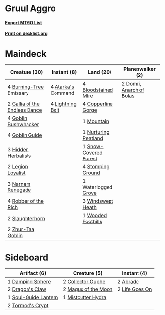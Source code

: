 # Gruul Aggro

#### [Export MTGO List](../collection/Gruul%20Aggro/Gruul%20Aggro.txt)
#### [Print on decklist.org](http://decklist.org/?deckmain=4%09Atarka's%20Command%0A4%09Bloodstained%20Mire%0A4%09Burning-Tree%20Emissary%0A4%09Copperline%20Gorge%0A2%09Domri,%20Anarch%20of%20Bolas%0A2%09Gallia%20of%20the%20Endless%20Dance%0A4%09Goblin%20Bushwhacker%0A4%09Goblin%20Guide%0A3%09Hidden%20Herbalists%0A2%09Legion%20Loyalist%0A4%09Lightning%20Bolt%0A1%09Mountain%0A3%09Narnam%20Renegade%0A1%09Nurturing%20Peatland%0A4%09Robber%20of%20the%20Rich%0A2%09Slaughterhorn%0A1%09Snow-Covered%20Forest%0A4%09Stomping%20Ground%0A1%09Waterlogged%20Grove%0A3%09Windswept%20Heath%0A1%09Wooded%20Foothills%0A2%09Zhur-Taa%20Goblin&deckside=2%09Abrade%0A2%09Collector%20Ouphe%0A1%09Damping%20Sphere%0A2%09Dragon's%20Claw%0A2%09Life%20Goes%20On%0A2%09Magus%20of%20the%20Moon%0A1%09Mistcutter%20Hydra%0A1%09Soul-Guide%20Lantern%0A2%09Tormod's%20Crypt)
# Maindeck

|                                             Creature (30)                                              |                                         Instant (8)                                         |                                           Land (20)                                            |                                         Planeswalker (2)                                          |
|--------------------------------------------------------------------------------------------------------|---------------------------------------------------------------------------------------------|------------------------------------------------------------------------------------------------|---------------------------------------------------------------------------------------------------|
|4 [Burning-Tree Emissary](http://gatherer.wizards.com/Pages/Card/Details.aspx?multiverseid=426627)      |4 [Atarka's Command](http://gatherer.wizards.com/Pages/Card/Details.aspx?multiverseid=394502)|4 [Bloodstained Mire](http://gatherer.wizards.com/Pages/Card/Details.aspx?multiverseid=405094)  |2 [Domri, Anarch of Bolas](http://gatherer.wizards.com/Pages/Card/Details.aspx?multiverseid=461118)|
|2 [Gallia of the Endless Dance](http://gatherer.wizards.com/Pages/Card/Details.aspx?multiverseid=476468)|4 [Lightning Bolt](http://gatherer.wizards.com/Pages/Card/Details.aspx?multiverseid=806)     |4 [Copperline Gorge](http://gatherer.wizards.com/Pages/Card/Details.aspx?multiverseid=209408)   |                                                                                                   |
|4 [Goblin Bushwhacker](http://gatherer.wizards.com/Pages/Card/Details.aspx?multiverseid=177501)         |                                                                                             |1 [Mountain](http://gatherer.wizards.com/Pages/Card/Details.aspx?multiverseid=439859)           |                                                                                                   |
|4 [Goblin Guide](http://gatherer.wizards.com/Pages/Card/Details.aspx?multiverseid=425921)               |                                                                                             |1 [Nurturing Peatland](http://gatherer.wizards.com/Pages/Card/Details.aspx?multiverseid=464192) |                                                                                                   |
|3 [Hidden Herbalists](http://gatherer.wizards.com/Pages/Card/Details.aspx?multiverseid=423777)          |                                                                                             |1 [Snow-Covered Forest](http://gatherer.wizards.com/Pages/Card/Details.aspx?multiverseid=121192)|                                                                                                   |
|2 [Legion Loyalist](http://gatherer.wizards.com/Pages/Card/Details.aspx?multiverseid=455759)            |                                                                                             |4 [Stomping Ground](http://gatherer.wizards.com/Pages/Card/Details.aspx?multiverseid=405110)    |                                                                                                   |
|3 [Narnam Renegade](http://gatherer.wizards.com/Pages/Card/Details.aspx?multiverseid=423784)            |                                                                                             |1 [Waterlogged Grove](http://gatherer.wizards.com/Pages/Card/Details.aspx?multiverseid=464198)  |                                                                                                   |
|4 [Robber of the Rich](http://gatherer.wizards.com/Pages/Card/Details.aspx?multiverseid=473100)         |                                                                                             |3 [Windswept Heath](http://gatherer.wizards.com/Pages/Card/Details.aspx?multiverseid=405115)    |                                                                                                   |
|2 [Slaughterhorn](http://gatherer.wizards.com/Pages/Card/Details.aspx?multiverseid=366281)              |                                                                                             |1 [Wooded Foothills](http://gatherer.wizards.com/Pages/Card/Details.aspx?multiverseid=405116)   |                                                                                                   |
|2 [Zhur-Taa Goblin](http://gatherer.wizards.com/Pages/Card/Details.aspx?multiverseid=457359)            |                                                                                             |                                                                                                |                                                                                                   |


# Sideboard

|                                         Artifact (6)                                          |                                         Creature (5)                                         |                                       Instant (4)                                       |
|-----------------------------------------------------------------------------------------------|----------------------------------------------------------------------------------------------|-----------------------------------------------------------------------------------------|
|1 [Damping Sphere](http://gatherer.wizards.com/Pages/Card/Details.aspx?multiverseid=443101)    |2 [Collector Ouphe](http://gatherer.wizards.com/Pages/Card/Details.aspx?multiverseid=464107)  |2 [Abrade](http://gatherer.wizards.com/Pages/Card/Details.aspx?multiverseid=430772)      |
|2 [Dragon's Claw](http://gatherer.wizards.com/Pages/Card/Details.aspx?multiverseid=129527)     |2 [Magus of the Moon](http://gatherer.wizards.com/Pages/Card/Details.aspx?multiverseid=136152)|2 [Life Goes On](http://gatherer.wizards.com/Pages/Card/Details.aspx?multiverseid=430810)|
|1 [Soul-Guide Lantern](http://gatherer.wizards.com/Pages/Card/Details.aspx?multiverseid=476488)|1 [Mistcutter Hydra](http://gatherer.wizards.com/Pages/Card/Details.aspx?multiverseid=373727) |                                                                                         |
|2 [Tormod's Crypt](http://gatherer.wizards.com/Pages/Card/Details.aspx?multiverseid=389723)    |                                                                                              |                                                                                         |

